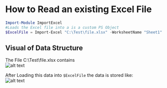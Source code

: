 # How to Read an existing Excel File

```powershell
Import-Module ImportExcel
#Loads the Excel file into a is a custom PS Object
$ExcelFile = Import-Excel "C:\Test\file.xlsx" -WorksheetName "Sheet1" 
```

## Visual of Data Structure
The File C:\Test\file.xlsx contains  
![alt text](https://github.com/DavisHenckel/ImportExcel/blob/FAQ_Docs/images/FAQ_Images/ExcelFileContents.png)

After Loading this data into ```$ExcelFile``` the data is stored like:  
![alt text](https://github.com/DavisHenckel/ImportExcel/blob/FAQ_Docs/images/FAQ_Images/ExcelFileDebugImg.jpg)
